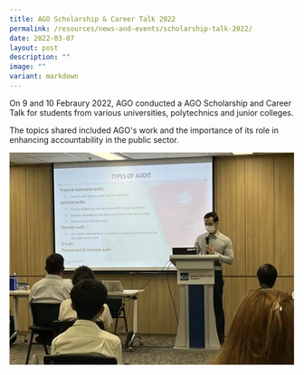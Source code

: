 ```yaml
---
title: AGO Scholarship & Career Talk 2022
permalink: /resources/news-and-events/scholarship-talk-2022/
date: 2022-03-07
layout: post
description: ""
image: ""
variant: markdown
---
```

On 9 and 10 Febraury 2022, AGO conducted a AGO Scholarship and Career Talk for students from various universities, polytechnics and junior colleges. 

The topics shared included AGO's work and the importance of its role in enhancing accountability in the public sector. 

![](/images/News_Events_Photos/2022/Scholarship_Career_Tak2022.jpg)